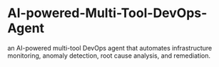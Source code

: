 # AI-powered-Multi-Tool-DevOps-Agent
an AI-powered multi-tool DevOps agent that automates infrastructure monitoring, anomaly detection, root cause analysis, and remediation.
